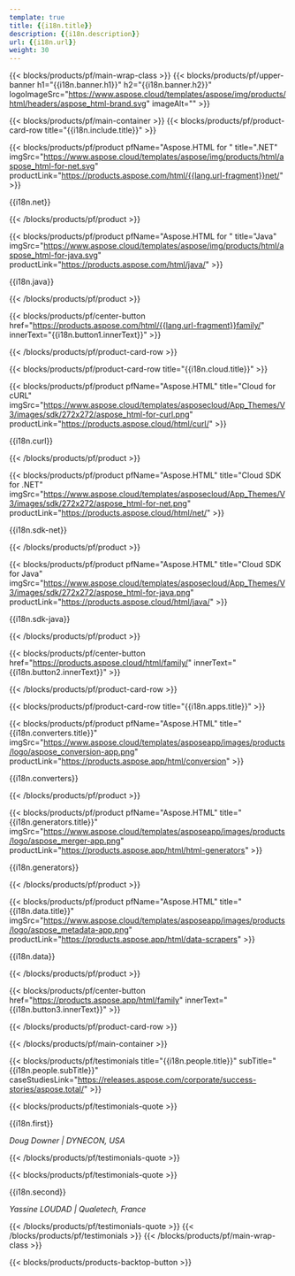 ```yaml
---
template: true
title: {{i18n.title}}
description: {{i18n.description}}
url: {{i18n.url}}
weight: 30
---
```


{{< blocks/products/pf/main-wrap-class >}}
{{< blocks/products/pf/upper-banner h1="{{i18n.banner.h1}}" h2="{{i18n.banner.h2}}" logoImageSrc="https://www.aspose.cloud/templates/aspose/img/products/html/headers/aspose_html-brand.svg" imageAlt="" >}}

{{< blocks/products/pf/main-container >}}
{{< blocks/products/pf/product-card-row title="{{i18n.include.title}}" >}}

{{< blocks/products/pf/product pfName="Aspose.HTML for " title=".NET" imgSrc="https://www.aspose.cloud/templates/aspose/img/products/html/aspose_html-for-net.svg" productLink="https://products.aspose.com/html/{{lang.url-fragment}}net/" >}}

{{i18n.net}}

{{< /blocks/products/pf/product >}}

{{< blocks/products/pf/product pfName="Aspose.HTML for " title="Java" imgSrc="https://www.aspose.cloud/templates/aspose/img/products/html/aspose_html-for-java.svg" productLink="https://products.aspose.com/html/java/" >}}

{{i18n.java}}

{{< /blocks/products/pf/product >}}

{{< blocks/products/pf/center-button href="https://products.aspose.com/html/{{lang.url-fragment}}family/" innerText="{{i18n.button1.innerText}}" >}}

{{< /blocks/products/pf/product-card-row >}}

{{< blocks/products/pf/product-card-row title="{{i18n.cloud.title}}" >}}

{{< blocks/products/pf/product pfName="Aspose.HTML" title="Cloud for cURL" imgSrc="https://www.aspose.cloud/templates/asposecloud/App_Themes/V3/images/sdk/272x272/aspose_html-for-curl.png" productLink="https://products.aspose.cloud/html/curl/" >}}

{{i18n.curl}}

{{< /blocks/products/pf/product >}}

{{< blocks/products/pf/product pfName="Aspose.HTML" title="Cloud SDK for .NET" imgSrc="https://www.aspose.cloud/templates/asposecloud/App_Themes/V3/images/sdk/272x272/aspose_html-for-net.png" productLink="https://products.aspose.cloud/html/net/" >}}

{{i18n.sdk-net}}

{{< /blocks/products/pf/product >}}

{{< blocks/products/pf/product pfName="Aspose.HTML" title="Cloud SDK for Java" imgSrc="https://www.aspose.cloud/templates/asposecloud/App_Themes/V3/images/sdk/272x272/aspose_html-for-java.png" productLink="https://products.aspose.cloud/html/java/" >}}

{{i18n.sdk-java}}

{{< /blocks/products/pf/product >}}

{{< blocks/products/pf/center-button href="https://products.aspose.cloud/html/family/" innerText="{{i18n.button2.innerText}}" >}}

{{< /blocks/products/pf/product-card-row >}}

{{< blocks/products/pf/product-card-row title="{{i18n.apps.title}}" >}}

{{< blocks/products/pf/product pfName="Aspose.HTML" title="{{i18n.converters.title}}" imgSrc="https://www.aspose.cloud/templates/asposeapp/images/products/logo/aspose_conversion-app.png" productLink="https://products.aspose.app/html/conversion" >}}

{{i18n.converters}}

{{< /blocks/products/pf/product >}}

{{< blocks/products/pf/product pfName="Aspose.HTML" title="{{i18n.generators.title}}" imgSrc="https://www.aspose.cloud/templates/asposeapp/images/products/logo/aspose_merger-app.png" productLink="https://products.aspose.app/html/html-generators" >}}

{{i18n.generators}}

{{< /blocks/products/pf/product >}}

{{< blocks/products/pf/product pfName="Aspose.HTML" title="{{i18n.data.title}}" imgSrc="https://www.aspose.cloud/templates/asposeapp/images/products/logo/aspose_metadata-app.png" productLink="https://products.aspose.app/html/data-scrapers" >}}

{{i18n.data}}

{{< /blocks/products/pf/product >}}

{{< blocks/products/pf/center-button href="https://products.aspose.app/html/family" innerText="{{i18n.button3.innerText}}" >}}

{{< /blocks/products/pf/product-card-row >}}


{{< /blocks/products/pf/main-container >}}

{{< blocks/products/pf/testimonials title="{{i18n.people.title}}" subTitle="{{i18n.people.subTitle}}" caseStudiesLink="https://releases.aspose.com/corporate/success-stories/aspose.total/" >}}

{{< blocks/products/pf/testimonials-quote >}}
<p class="first">

{{i18n.first}}

 <em>   Doug Downer | DYNECON, USA </em>
</p>

{{< /blocks/products/pf/testimonials-quote >}}

{{< blocks/products/pf/testimonials-quote >}}
<p class="second">

{{i18n.second}}
 
 <em>   Yassine LOUDAD | Qualetech, France </em>
</p>

{{< /blocks/products/pf/testimonials-quote >}}
{{< /blocks/products/pf/testimonials >}}
{{< /blocks/products/pf/main-wrap-class >}}

{{< blocks/products/products-backtop-button >}}